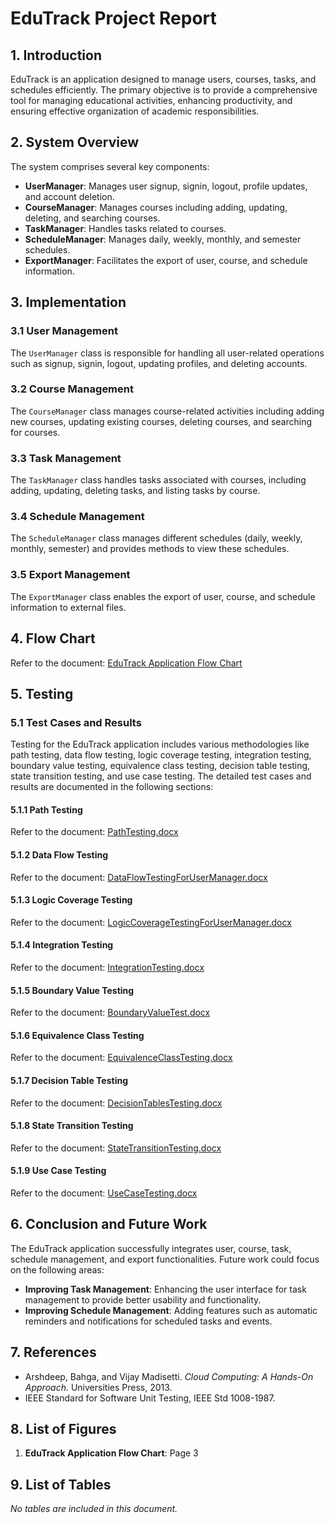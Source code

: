 # EduTrack Project Report

## 1. Introduction

EduTrack is an application designed to manage users, courses, tasks, and schedules efficiently. The primary objective is to provide a comprehensive tool for managing educational activities, enhancing productivity, and ensuring effective organization of academic responsibilities.

## 2. System Overview

The system comprises several key components:
- **UserManager**: Manages user signup, signin, logout, profile updates, and account deletion.
- **CourseManager**: Manages courses including adding, updating, deleting, and searching courses.
- **TaskManager**: Handles tasks related to courses.
- **ScheduleManager**: Manages daily, weekly, monthly, and semester schedules.
- **ExportManager**: Facilitates the export of user, course, and schedule information.

## 3. Implementation

### 3.1 User Management
The `UserManager` class is responsible for handling all user-related operations such as signup, signin, logout, updating profiles, and deleting accounts.

### 3.2 Course Management
The `CourseManager` class manages course-related activities including adding new courses, updating existing courses, deleting courses, and searching for courses.

### 3.3 Task Management
The `TaskManager` class handles tasks associated with courses, including adding, updating, deleting tasks, and listing tasks by course.

### 3.4 Schedule Management
The `ScheduleManager` class manages different schedules (daily, weekly, monthly, semester) and provides methods to view these schedules.

### 3.5 Export Management
The `ExportManager` class enables the export of user, course, and schedule information to external files.

## 4. Flow Chart

Refer to the document: [EduTrack Application Flow Chart]((https://github.com/bilalalissa/ENSE375-SS24-Project/blob/main/04-Final%20Design%2C%20Implementation%20and%20Testing/EduTrackAppFlowChart.png))

## 5. Testing

### 5.1 Test Cases and Results

Testing for the EduTrack application includes various methodologies like path testing, data flow testing, logic coverage testing, integration testing, boundary value testing, equivalence class testing, decision table testing, state transition testing, and use case testing. The detailed test cases and results are documented in the following sections:

#### 5.1.1 Path Testing
Refer to the document: [PathTesting.docx](PathTesting.docx)

#### 5.1.2 Data Flow Testing
Refer to the document: [DataFlowTestingForUserManager.docx](DataFlowTestingForUserManager.docx)

#### 5.1.3 Logic Coverage Testing
Refer to the document: [LogicCoverageTestingForUserManager.docx](LogicCoverageTestingForUserManager.docx)

#### 5.1.4 Integration Testing
Refer to the document: [IntegrationTesting.docx](IntegrationTesting.docx)

#### 5.1.5 Boundary Value Testing
Refer to the document: [BoundaryValueTest.docx](BoundaryValueTest.docx)

#### 5.1.6 Equivalence Class Testing
Refer to the document: [EquivalenceClassTesting.docx](EquivalenceClassTesting.docx)

#### 5.1.7 Decision Table Testing
Refer to the document: [DecisionTablesTesting.docx](DecisionTablesTesting.docx)

#### 5.1.8 State Transition Testing
Refer to the document: [StateTransitionTesting.docx](StateTransitionTesting.docx)

#### 5.1.9 Use Case Testing
Refer to the document: [UseCaseTesting.docx](UseCaseTesting.docx)

## 6. Conclusion and Future Work

The EduTrack application successfully integrates user, course, task, schedule management, and export functionalities. Future work could focus on the following areas:
- **Improving Task Management**: Enhancing the user interface for task management to provide better usability and functionality.
- **Improving Schedule Management**: Adding features such as automatic reminders and notifications for scheduled tasks and events.

## 7. References

- Arshdeep, Bahga, and Vijay Madisetti. *Cloud Computing: A Hands-On Approach*. Universities Press, 2013.
- IEEE Standard for Software Unit Testing, IEEE Std 1008-1987.

## 8. List of Figures

1. **EduTrack Application Flow Chart**: Page 3

## 9. List of Tables

*No tables are included in this document.*
